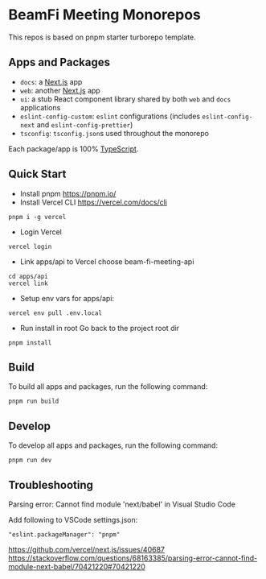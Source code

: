 # BeamFi Meeting Monorepos

This repos is based on pnpm starter turborepo template.

## Apps and Packages

- `docs`: a [Next.js](https://nextjs.org/) app
- `web`: another [Next.js](https://nextjs.org/) app
- `ui`: a stub React component library shared by both `web` and `docs` applications
- `eslint-config-custom`: `eslint` configurations (includes `eslint-config-next` and `eslint-config-prettier`)
- `tsconfig`: `tsconfig.json`s used throughout the monorepo

Each package/app is 100% [TypeScript](https://www.typescriptlang.org/).

## Quick Start

- Install pnpm https://pnpm.io/
- Install Vercel CLI https://vercel.com/docs/cli

```
pnpm i -g vercel
```

- Login Vercel

```
vercel login
```

- Link apps/api to Vercel
  choose beam-fi-meeting-api

```
cd apps/api
vercel link
```

- Setup env vars for apps/api:

```
vercel env pull .env.local
```

- Run install in root
  Go back to the project root dir

```
pnpm install
```

## Build

To build all apps and packages, run the following command:

```
pnpm run build
```

## Develop

To develop all apps and packages, run the following command:

```
pnpm run dev
```

## Troubleshooting

Parsing error: Cannot find module 'next/babel' in Visual Studio Code

Add following to VSCode settings.json:

```
"eslint.packageManager": "pnpm"
```

https://github.com/vercel/next.js/issues/40687  
https://stackoverflow.com/questions/68163385/parsing-error-cannot-find-module-next-babel/70421220#70421220
